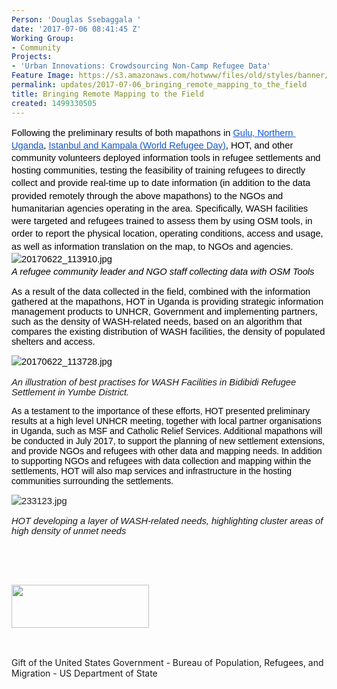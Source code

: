 ```yaml
---
Person: 'Douglas Ssebaggala '
date: '2017-07-06 08:41:45 Z'
Working Group:
- Community
Projects:
- 'Urban Innovations: Crowdsourcing Non-Camp Refugee Data'
Feature Image: https://s3.amazonaws.com/hotwww/files/old/styles/banner/public/20170622_110950_data+col.jpg
permalink: updates/2017-07-06_bringing_remote_mapping_to_the_field
title: Bringing Remote Mapping to the Field
created: 1499330505
---
```

<p style="line-height: 1.38; margin-top: 0pt; margin-bottom: 0pt;" dir="ltr"><span style="font-size: 11pt; font-family: Arial; color: #000000; background-color: transparent; font-weight: 400; font-style: normal; font-variant: normal; text-decoration: none; vertical-align: baseline; white-space: pre-wrap;">Following the preliminary results of both mapathons in </span><a style="text-decoration: none;" href="https://www.hotosm.org/updates/2017-05-05_gulu_mapathon_and_partnerships"><span style="font-size: 11pt; font-family: Arial; color: #1155cc; background-color: transparent; font-weight: 400; font-style: normal; font-variant: normal; text-decoration: underline; vertical-align: baseline; white-space: pre-wrap;">Gulu, Northern Uganda</span></a><span style="font-size: 11pt; font-family: Arial; color: #000000; background-color: transparent; font-weight: 400; font-style: normal; font-variant: normal; text-decoration: none; vertical-align: baseline; white-space: pre-wrap;">, </span><a href="https://www.hotosm.org/updates/2017-07-03_volunteers_in_uganda_and_turkey_rally_to_support_refugees_on_world_refugee_day"><span style="text-decoration: underline; font-size: 11pt; font-family: Arial; color: #1155cc; background-color: transparent; font-weight: 400; font-style: normal; font-variant-ligatures: normal; font-variant-caps: normal; vertical-align: baseline; white-space: pre-wrap;"><span style="text-decoration-style: initial; text-decoration-color: initial;">Istanbul and Kampala</span> (World Refugee Day)</span></a><span style="font-size: 11pt; font-family: Arial; color: #000000; background-color: transparent; font-weight: 400; font-style: normal; font-variant: normal; text-decoration: none; vertical-align: baseline; white-space: pre-wrap;">, HOT, and other community volunteers deployed information tools in refugee settlements and hosting communities, testing the feasibility of training refugees to directly collect and provide real-time up to date information (in addition to the data provided remotely through the above mapathons) to the NGOs and humanitarian agencies operating in the area. Specifically, WASH facilities were targeted and refugees trained to assess them by using OSM tools, in order to report the physical location, operating conditions, access and usage, as well as information translation on the map, to NGOs and agencies. </span><span id="docs-internal-guid-9cde5693-16e6-ac37-9b83-7bd1192d76eb" style="font-weight: normal;">&nbsp;</span></p><p style="line-height: 1.38; margin-top: 0pt; margin-bottom: 0pt;" dir="ltr"><span style="font-size: 11pt; font-family: Arial; color: #000000; background-color: transparent; font-weight: 400; font-style: normal; font-variant: normal; text-decoration: none; vertical-align: baseline; white-space: pre-wrap;"><img style="border: none; transform: rotate(0.00rad); -webkit-transform: rotate(0.00rad);" src="https://lh4.googleusercontent.com/GdN1d-dt5C0Pqh6wuWoi42Bp-Zq1HY3aghlYjciRReooBF2jveP5D0nbLL1FxcSvGPLhlaZAm2y1wdMhZUG7eVjAlPRs_iI22THnpFKK1eVX3JoftbBpsD2v9VTQiybLlxuBStz4" alt="20170622_113910.jpg" style="width:624px;height:375px"></span></p><p style="line-height: 1.38; margin-top: 0pt; margin-bottom: 0pt;" dir="ltr"><span style="font-size: 11pt; font-family: Arial; color: #000000; background-color: transparent; font-weight: 400; font-style: normal; font-variant: normal; text-decoration: none; vertical-align: baseline; white-space: pre-wrap;"><span style="font-size: 11pt; font-family: Arial; background-color: transparent; font-weight: 400; font-style: italic; font-variant-ligatures: normal; font-variant-caps: normal;">A refugee community leader and NGO staff collecting data with OSM Tools</span></span></p><p><span style="font-size: 11pt; font-family: Arial; color: #000000; background-color: transparent; font-weight: 400; font-style: normal; font-variant: normal; text-decoration: none; vertical-align: baseline; white-space: pre-wrap;">As a result of the data collected in the field, combined with the information gathered at the mapathons, HOT in Uganda is providing strategic information management products to UNHCR, Government and implementing partners, such as the density of WASH-related needs, based on an algorithm that compares the existing distribution of WASH facilities, the density of populated shelters and access.</span></p><p style="line-height: 1.38; margin-top: 0pt; margin-bottom: 0pt;" dir="ltr"><span style="font-size: 11pt; font-family: Arial; color: #000000; background-color: transparent; font-weight: 400; font-style: normal; font-variant: normal; text-decoration: none; vertical-align: baseline; white-space: pre-wrap;"><img style="border-width: initial; border-style: none; transform: rotate(0rad);" src="https://lh4.googleusercontent.com/f76fi46brGDj6Jr_CZjeTGCT-EOxlAL1l1fIqdsL3vqBsXBOLBkc53OoiwtvjD0bx7s5WOSDQgp6gn7zftMOzHLNRPxm4v7h_mwm-gRAThPGfYUyJqOa3Z1ozDYVBA4-QAoJgPrf" alt="20170622_113728.jpg" style="width:624px;height:375px"></span></p><p><strong style="font-weight: normal;"><span style="font-family: Arial; font-size: 14.6667px; font-style: italic; font-variant-ligatures: normal; font-variant-caps: normal; font-weight: normal; white-space: pre-wrap;">An illustration of best practises for WASH Facilities in Bidibidi Refugee Settlement in Yumbe District.</span></strong></p><p><span id="docs-internal-guid-2c880fc5-1ee7-09d2-da16-8b9ed6bb24f3" style="font-size: 10.5pt; font-family: Arial; color: #000000; background-color: transparent; font-weight: 400; font-style: normal; font-variant: normal; text-decoration: none; vertical-align: baseline;">As a testament to the importance of these efforts, HOT presented preliminary results at a high level UNHCR meeting, together with local partner organisations in Uganda, such as MSF and Catholic Relief Services. Additional mapathons will be conducted in July 2017, to support the planning of new settlement extensions, and provide NGOs and refugees with other data and mapping needs. In addition to supporting NGOs and refugees with data collection and mapping within the settlements, HOT will also map services and infrastructure in the hosting communities surrounding the settlements.</span></p><p style="line-height: 1.38; margin-top: 0pt; margin-bottom: 0pt;" dir="ltr"><span style="font-size: 11pt; font-family: Arial; background-color: transparent; font-weight: 400; font-style: normal; font-variant-ligatures: normal; font-variant-caps: normal; white-space: pre-wrap;"><img style="border-width: initial; border-style: none; transform: rotate(0rad);" src="https://lh5.googleusercontent.com/wJUzrt5qXB2dI0cJgs9u10xC2XLaNhVI75G6zcHusynNAlYHPYw-VRXKMunu3IUgurJlKH0rfATLzBvcXJpwBXEVLP6kCwUZ3zw2H0Cf15uHOgx3tGPcHynrUK4QW7h2_oh6MpeS" alt="233123.jpg" style="width:532px;height:374px"></span></p><p><span style="font-family: Arial; font-size: 14.6667px; font-style: italic; font-variant-ligatures: normal; font-variant-caps: normal; font-weight: normal; white-space: pre-wrap;">HOT developing a layer of WASH-related needs, highlighting cluster areas of high density of unmet needs</span></p><p>&nbsp;&nbsp;</p><p style="font-style: normal; font-variant-ligatures: normal; font-variant-caps: normal; font-weight: normal; font-size: 14px; font-family: 'Open Sans', Arial, sans-serif;">&nbsp;</p><p style="font-style: normal; font-variant-ligatures: normal; font-variant-caps: normal; font-weight: normal; font-size: 14px; font-family: 'Open Sans', Arial, sans-serif;"><img src="https://hotosm.org/sites/default/files/styles/medium/public/usdos.jpg?itok=pNbdbLyX" alt="" style="width:220px;height:69px"></p><p style="font-style: normal; font-variant-ligatures: normal; font-variant-caps: normal; font-weight: normal; font-size: 14px; font-family: 'Open Sans', Arial, sans-serif;">&nbsp;</p><p>Gift of the United States Government - Bureau of Population, Refugees, and Migration - US Department of State</p>
